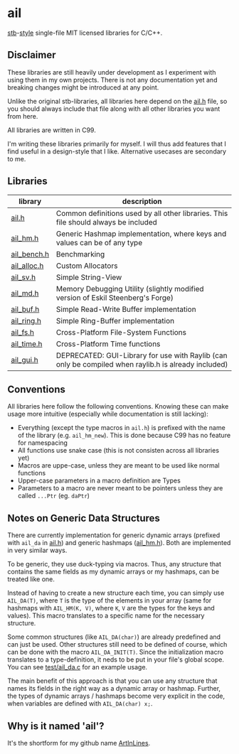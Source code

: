 # ail

[stb](https://github.com/nothings/stb)-[style](https://github.com/nothings/stb/blob/master/docs/stb_howto.txt) single-file MIT licensed libraries for C/C++.

## Disclaimer

These libraries are still heavily under development as I experiment with using them in my own projects. There is not any documentation yet and breaking changes might be introduced at any point.

Unlike the original stb-libraries, all libraries here depend on the [ail.h](./ail.h) file, so you should always include that file along with all other libraries you want from here.

All libraries are written in C99.

I'm writing these libraries primarily for myself. I will thus add features that I find useful in a design-style that I like. Alternative usecases are secondary to me.

## Libraries

| library                      | description                                                                                          |
| ---------------------------- | ---------------------------------------------------------------------------------------------------- |
| [ail.h](./ail.h)             | Common definitions used by all other libraries. This file should always be included                  |
| [ail_hm.h](./ail_hm.h)       | Generic Hashmap implementation, where keys and values can be of any type                             |
| [ail_bench.h](./ail_bench.h) | Benchmarking                                                                                         |
| [ail_alloc.h](./ail_alloc.h) | Custom Allocators                                                                                    |
| [ail_sv.h](./ail_sv.h)       | Simple String-View                                                                                   |
| [ail_md.h](./ail_md.h)       | Memory Debugging Utility (slightly modified version of Eskil Steenberg's Forge)                      |
| [ail_buf.h](./ail_buf.h)     | Simple Read-Write Buffer implementation                                                              |
| [ail_ring.h](./ail_ring.h)   | Simple Ring-Buffer implementation                                                                    |
| [ail_fs.h](./ail_fs.h)       | Cross-Platform File-System Functions                                                                 |
| [ail_time.h](./ail_time.h)   | Cross-Platform Time functions                                                                        |
| [ail_gui.h](./ail_gui.h)     | DEPRECATED: GUI-Library for use with Raylib (can only be compiled when raylib.h is already included) |

## Conventions

All libraries here follow the following conventions. Knowing these can make usage more intuitive (especially while documentation is still lacking):

-   Everything (except the type macros in `ail.h`) is prefixed with the name of the library (e.g. `ail_hm_new`). This is done because C99 has no feature for namespacing
-   All functions use snake case (this is not consisten across all libraries yet)
-   Macros are uppe-case, unless they are meant to be used like normal functions
-   Upper-case parameters in a macro definition are Types
-   Parameters to a macro are never meant to be pointers unless they are called `...Ptr` (eg. `daPtr`)

## Notes on Generic Data Structures

There are currently implementation for generic dynamic arrays (prefixed with `ail_da` in [ail.h](./ail.h)) and generic hashmaps ([ail_hm.h](./ail_hm.h)). Both are implemented in very similar ways.

To be generic, they use duck-typing via macros. Thus, any structure that contains the same fields as my dynamic arrays or my hashmaps, can be treated like one.

Instead of having to create a new structure each time, you can simply use `AIL_DA(T)`, where `T` is the type of the elements in your array (same for hashmaps with `AIL_HM(K, V)`, where `K`, `V` are the types for the keys and values). This macro translates to a specific name for the necessary structure.

Some common structures (like `AIL_DA(char)`) are already predefined and can just be used. Other structures still need to be defined of course, which can be done with the macro `AIL_DA_INIT(T)`. Since the initialization macro translates to a type-definition, it neds to be put in your file's global scope. You can see [test/ail_da.c](./test/ail_da.c) for an example usage.

The main benefit of this approach is that you can use any structure that names its fields in the right way as a dynamic array or hashmap. Further, the types of dynamic arrays / hashmaps become very explicit in the code, when variables are defined with `AIL_DA(char) x;`.

## Why is it named 'ail'?

It's the shortform for my github name [ArtInLines](https://github.com/ArtInLines).
